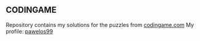 ## CODINGAME
Repository contains my solutions for the puzzles from [codingame.com](https://www.codingame.com)
My profile: [pawelos99](https://www.codingame.com/profile/1efe3559821293509bca547f3b719b0c454079)